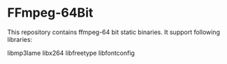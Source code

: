 # FFmpeg-64Bit

This repository contains ffmpeg-64 bit static binaries. It support following libraries:

libmp3lame
libx264
libfreetype
libfontconfig
